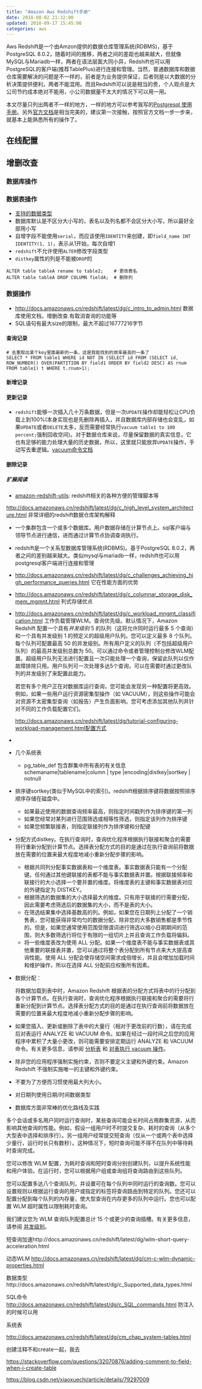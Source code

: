 ```yaml
---
title: "Amazon Aws Redshift手册"
date: 2018-08-02 21:32:00
updated: 2018-09-17 15:45:00
categories: aws
---
```


Aws Redshift是一个由Amzon提供的数据仓库管理系统(RDBMS)，基于PostgreSQL 8.0.2，随着时间的推移，两者之间的差距也越来越大，但就像MySQL与Mariadb一样，两者在语法层面大同小异，Redshift也可以用PostgreSQL的客户端(推荐TablePlus)进行连接和管理。当然，普通数据库和数据仓库需要解决的问题是不一样的，前者是为业务提供保证，后者则是以大数据的分析决策提供便利，两者不能混用。而且Redshift可以说是相当的贵，个人观点是大公司节约成本绝对不能用，小公司数据量不太大的情况下可以用一用。

本文尽量只列出两者不一样的地方，一样的地方可以参考我写的[Postgresql 使用手册](https://haofly.net/postgresql)。另外[官方文档](https://www.amazonaws.cn/documentation/redshift/)是相当完美的，建议第一次接触，按照官方文档一步一步来，就基本上能熟悉所有的操作了。

<!--more-->

## 在线配置

## 增删改查

### 数据库操作

### 数据表操作

- [支持的数据类型](http://docs.amazonaws.cn/redshift/latest/dg/c_Supported_data_types.html)
- 数据库默认是不区分大小写的，表名以及列名都不会区分大小写，所以最好全部用小写
- 自增字段不能使用`serial`，而应该使用`IDENTITY`来创建，即`field_name INT IDENTITY(1, 1)`，表示从1开始，每次自增1
- `redshift`不允许使用`ALTER`修改字段类型
- `distkey`属性的列是不能被`DROP`的

```mysql
ALTER table tableA rename to table2;	# 更改表名
ALTER table tableA DROP COLUMN fieldA;	# 删除列
```

### 数据操作

- http://docs.amazonaws.cn/redshift/latest/dg/c_intro_to_admin.html 数据库使用文档，增删改查.有取消查询的功能等
- SQL语句有最大size的限制，最大不超过16777216字节

#### 查询记录

```mysql
# 去重取出某个key里面最新的一条，这是我能找到的效率最高的一条了
SELECT * FROM table1 WHERE id NOT IN (SELECT id FROM (SELECT id, ROW_NUMBER() OVER(PARTITION BY field1 ORDER BY field2 DESC) AS rnum FROM table1) t WHERE t.rnum>1);
```

#### 新增记录

#### 更新记录

- `redshift`能够一次插入几十万条数据，但是一次`UPDATE`操作却能轻松让CPU负载上到100%(本身实现也是先删除再插入，并且数据库内部存储也会变乱，如果`UPDATE`或者`DELETE`太多，反而需要经常执行`vacuum table1 to 100 percent;`强制回收空间)。对于数据仓库来说，尽量保留数据的真实信息，它也有足够的能力处理大量的历史数据，所以，这里就只能放弃`UPDATE`操作，手动写去重逻辑。[vacuum命令文档](https://docs.aws.amazon.com/zh_cn/redshift/latest/dg/r_VACUUM_command.html)

#### 删除记录





##### 扩展阅读

- [amazon-redshift-utils](https://github.com/awslabs/amazon-redshift-utils): redshift相关的各种方便的管理脚本等









http://docs.amazonaws.cn/redshift/latest/dg/c_high_level_system_architecture.html  非常详细的redshift数据仓库架构解释

- 一个集群包含一个或多个数据库。用户数据存储在计算节点上。sql客户端与领导节点进行通信，进而通过计算节点协调查询执行。

- redshift是一个关系型数据库管理系统(RDBMS)。基于PostgreSQL 8.0.2，两者之间的差别越来越大。类似mysql与mariadb一样，redshift也可以用postgresql客户端进行连接和管理

- http://docs.amazonaws.cn/redshift/latest/dg/c_challenges_achieving_high_performance_queries.html 它在性能方面的优势

- http://docs.amazonaws.cn/redshift/latest/dg/c_columnar_storage_disk_mem_mgmnt.html  列式存储优点

- http://docs.amazonaws.cn/redshift/latest/dg/c_workload_mngmt_classification.html   工作负载管理WLM。查询优先级。默认情况下，Amazon Redshift 配置一个具有*并发级别* 5 的队列（这将允许同时运行最多 5 个查询）和一个具有并发级别 1 的预定义的超级用户队列。您可以定义最多 8 个队列。每个队列可配置最高 50 的并发级别。所有用户定义的队列（不包括超级用户队列）的最高并发级别总数为 50。可以通过命令或者管理控制台修改WLM配置。超级用户队列无法进行配置且一次只能处理一个查询，保留此队列以仅作故障排除只用。用户队列可一次处理多达5个查询，可以在需要时通过更改队列的并发级别了来配置此能力。

  若您有多个用户正在对数据库运行查询，您可能会发现另一种配置将更高效。例如，如果一些用户运行资源密集型操作（如 VACUUM），则这些操作可能会对资源不太密集型查询（如报告）产生负面影响。您可考虑添加其他队列并针对不同的工作负载配置它们。

   http://docs.amazonaws.cn/redshift/latest/dg/tutorial-configuring-workload-management.html配置方式

- 

- 几个系统表

  - pg_table_def  包含群集中所有表的有关信息schemaname|tablename|column | type  |encoding|distkey|sortkey | notnull  

- 排序键sortkey(类似于MySQL中的索引)。redshift根据排序键将数据按照排序顺序存储在磁盘中。

  - 如果最近使用的数据查询频率最高，则指定时间戳列作为排序键的第一列
  - 如果您经常对某列进行范围筛选或相等性筛选，则指定该列作为排序键
  - 如果您频繁联接表，则指定联接列作为排序键和分配键

- 分配方式distkey。在执行查询时，查询优化程序根据执行联接和聚合的需要将行重新分配到计算节点。选择表分配方式的目的是通过在执行查询前将数据放在需要的位置来最大程度地减小重新分配步骤的影响。

  - 根据共同列分配事实数据表和一个维度表。事实数据表只能有一个分配键。任何通过其他键联接的表都不能与事实数据表并置。根据联接频率和联接行的大小选择一个要并置的维度。将维度表的主键和事实数据表对应的外键指定为 DISTKEY。
  - 根据筛选的数据集的大小选择最大的维度。只有用于联接的行需要分配，因此需要考虑筛选后的数据集的大小，而不是表的大小。
  - 在筛选结果集中选择基数高的列。例如，如果您在日期列上分配了一个销售表，您可能获得非常均匀的数据分配，除非您的大多数销售都是季节性的。但是，如果您通常使用范围受限谓词进行筛选以缩小日期期间的范围，则大多数筛选行将位于有限的一组切片上并且查询工作负载将偏斜。
  - 将一些维度表改为使用 ALL 分配。如果一个维度表不能与事实数据表或其他重要的联接表并置，您可以通过将整个表分配到所有节点来大大提高查询性能。使用 ALL 分配会使存储空间需求成倍增长，并且会增加加载时间和维护操作，所以在选择 ALL 分配前应权衡所有因素。

- 数据分配：

  将数据加载到表中时，Amazon Redshift 根据表的分配方式将表中的行分配到各个计算节点。在执行查询时，查询优化程序根据执行联接和聚合的需要将行重新分配到计算节点。选择表分配方式的目的是通过在执行查询前将数据放在需要的位置来最大程度地减小重新分配步骤的影响。

   

- 如果您插入、更新或删除了表中的大量行（相对于更改前的行数），请在完成后对表运行 ANALYZE 和 VACUUM 命令。如果在经过一段时间之后您的应用程序中累积了大量小更改，则可能需要安排定期运行 ANALYZE 和 VACUUM 命令。有关更多信息，请参阅 [分析表](http://docs.amazonaws.cn/redshift/latest/dg/t_Analyzing_tables.html) 和 [对表执行 vacuum 操作](http://docs.amazonaws.cn/redshift/latest/dg/t_Reclaiming_storage_space202.html)。 

- 除非您的应用程序强制实施约束，否则不要定义主键和外键约束。Amazon Redshift 不强制实施唯一的主键和外键约束。

- 不要为了方便而习惯使用最大列大小。

- 对日期列使用日期/时间数据类型

- 数据库方面非常棒的优化路线及实践









多个会话或多名用户同时运行查询时，某些查询可能会长时间占用群集资源，从而影响其他查询的性能。例如，假设一组用户时不时提交复杂、耗时的查询（从多个大型表中选择和排序行）。另一组用户经常提交短查询（仅从一个或两个表中选择少量行，运行时长只有数秒）。这种情况下，短时查询可能不得不在队列中等待耗时查询完成。

您可以修改 WLM 配置，为耗时查询和短时查询分别创建队列，以提升系统性能和用户体验。在运行时，您可以根据用户组或查询组将查询路由到这些队列。

 



您可以配置多达八个查询队列，并设置可在每个队列中同时运行的查询数。您可以设置规则以根据运行查询的用户或指定的标签将查询路由到特定的队列。您还可以配置分配到每个队列的内存量，使大型查询在内存更多的队列中运行。您也可以配置 WLM 超时属性以限制耗时查询。 

我们建议您为 WLM 查询队列配置总计 15 个或更少的查询插槽。有关更多信息，请参阅 [并发级别](http://docs.amazonaws.cn/redshift/latest/dg/cm-c-defining-query-queues.html#cm-c-defining-query-queues-concurrency-level)。 



短查询加速http://docs.amazonaws.cn/redshift/latest/dg/wlm-short-query-acceleration.html

动态WLM http://docs.amazonaws.cn/redshift/latest/dg/cm-c-wlm-dynamic-properties.html

数据类型http://docs.amazonaws.cn/redshift/latest/dg/c_Supported_data_types.html

SQL命令 http://docs.amazonaws.cn/redshift/latest/dg/c_SQL_commands.html  防注入的时候可以用

系统表

http://docs.amazonaws.cn/redshift/latest/dg/cm_chap_system-tables.html



创建注释不和create一起，我去

https://stackoverflow.com/questions/32070876/adding-comment-to-field-when-i-create-table

https://blog.csdn.net/xiaoxuechi/article/details/79297009